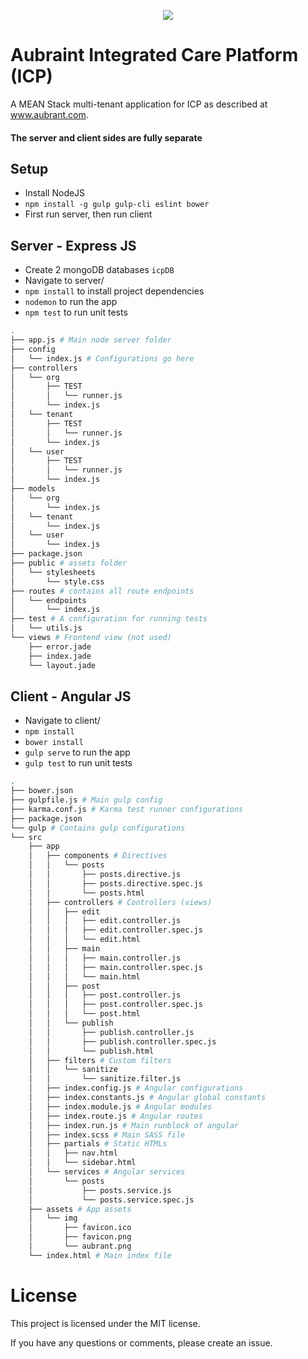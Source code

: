 <p align="center">
<img src="https://raw.githubusercontent.com/msintaha/macchiato/master/assets/img/macchiato-text.png">
</p>

# Aubraint Integrated Care Platform (ICP)
A MEAN Stack multi-tenant application for ICP as described at www.aubrant.com.



#### The server and client sides are fully separate

## Setup
- Install NodeJS
- `npm install -g gulp gulp-cli eslint bower`
- First run server, then run client

## Server - Express JS
-  Create 2 mongoDB databases `icpDB`
- Navigate to server/
- `npm install` to install project dependencies
- `nodemon` to run the app
- `npm test` to run unit tests

```bash
.
├── app.js # Main node server folder
├── config
│   └── index.js # Configurations go here
├── controllers
│   └── org
│       ├── TEST
│       │   └── runner.js
│       └── index.js
│   └── tenant
│       ├── TEST
│       │   └── runner.js
│       └── index.js
│   └── user
│       ├── TEST
│       │   └── runner.js
│       └── index.js
├── models
│   └── org
│       └── index.js
│   └── tenant
│       └── index.js
│   └── user
│       └── index.js
├── package.json
├── public # assets folder
│   └── stylesheets
│       └── style.css
├── routes # contains all route endpoints
│   └── endpoints
│       └── index.js
├── test # A configuration for running tests
│   └── utils.js
└── views # Frontend view (not used)
    ├── error.jade
    ├── index.jade
    └── layout.jade
 ```

## Client - Angular JS
- Navigate to client/
- `npm install`
- `bower install`
- `gulp serve` to run the app
- `gulp test` to run unit tests

```bash
.
├── bower.json
├── gulpfile.js # Main gulp config
├── karma.conf.js # Karma test runner configurations
├── package.json
└── gulp # Contains gulp configurations 
└── src
    ├── app
    │   ├── components # Directives
    │   │   └── posts
    │   │       ├── posts.directive.js
    │   │       ├── posts.directive.spec.js
    │   │       └── posts.html
    │   ├── controllers # Controllers (views)
    │   │   ├── edit
    │   │   │   ├── edit.controller.js
    │   │   │   ├── edit.controller.spec.js
    │   │   │   └── edit.html
    │   │   ├── main
    │   │   │   ├── main.controller.js
    │   │   │   ├── main.controller.spec.js
    │   │   │   └── main.html
    │   │   ├── post
    │   │   │   ├── post.controller.js
    │   │   │   ├── post.controller.spec.js
    │   │   │   └── post.html
    │   │   └── publish
    │   │       ├── publish.controller.js
    │   │       ├── publish.controller.spec.js
    │   │       └── publish.html
    │   ├── filters # Custom filters
    │   │   └── sanitize
    │   │       └── sanitize.filter.js
    │   ├── index.config.js # Angular configurations
    │   ├── index.constants.js # Angular global constants
    │   ├── index.module.js # Angular modules
    │   ├── index.route.js # Angular routes
    │   ├── index.run.js # Main runblock of angular
    │   ├── index.scss # Main SASS file
    │   ├── partials # Static HTMLs
    │   │   ├── nav.html
    │   │   └── sidebar.html
    │   └── services # Angular services
    │       └── posts
    │           ├── posts.service.js
    │           └── posts.service.spec.js
    ├── assets # App assets
    │   └── img
    │       ├── favicon.ico
    │       ├── favicon.png
    │       └── aubrant.png
    └── index.html # Main index file
```

# License
This project is licensed under the MIT license.

If you have any questions or comments, please create an issue.
